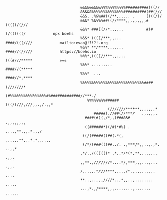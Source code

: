                                                                                                                    
                                                                                                                   
                                     &&&&&&&&&%%%%%%%%%%%##########(((//                                           
                                     &&&&&%%%%%%%%%%%%%%##########(##(///                                          
                                     &&&, .%&%##((/**,,,... .     ((((/(/                                          
                                     &&&* %&%%%##((//****,,,,,,,,,#(((((/(///                                      
                                     &&%* ###((//*,,,...          #(#(/((((((/            npx boehs                
                                     %&&* ((((/***,,...           ####/(((////            mailto:evan@!?!?!.org    
                                     %&%* **/****,,.....          ####//(/////            https://boehs.io         
                                     %%%*,((((//***,,.,..         (((#///*****            ✲✲✲                    
                                     %%%* .........               ####//(*****                                     
                                     %%%*  ...                    ####//*,****                                     
                                     %%%%%%%%%%%%%%%%%%%%%%%%%%%%####(///////*                                     
                                     (#%%%%%%%%%%%%%%%%#%#############//***./                                      
                                        %%%%%%%%######(((/(///,///,,.,/.,,*                                        
                                            .    (///////******,,,,,,,*                                            
                                           #####(.//##(//***/   .,.,,,,                                            
                                       ####(#((,/*,,(###&&#        .,,,,,,,,                                       
                                       ((######*((/#(*#%( .   ....,**.,,.*.,,/                                     
                                      ((/(#####((##(.*(,  .,,,,,**,..*.*..,.,,                                     
                                      (/*/(###(((##../. .,***/*,,..,.,*. ..,,*                                     
                                     .*/,./((((((* .*,.*/*(*,**,,...,,.  .,,.                                      
                                     ,,**.,///////*....*/,***,,,..,,...  .,,.                                      
                                     /..,.,,*///****,.,../*,.,,.,.....   ....                                      
                                     **..,..,,,////*..,*,,..,........   .....                                      
                                     ...,*.,/****,,,........,.......   ......                                      
